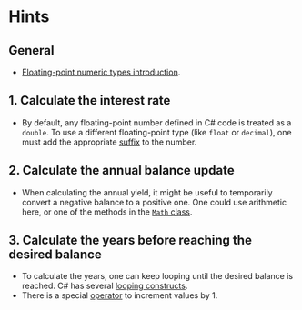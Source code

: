 # Hints

## General

- [Floating-point numeric types introduction][docs.microsoft.com-floating_point_numeric_types].

## 1. Calculate the interest rate

- By default, any floating-point number defined in C# code is treated as a `double`. To use a different floating-point type (like `float` or `decimal`), one must add the appropriate [suffix][docs.microsoft.com-real_literals] to the number.

## 2. Calculate the annual balance update

- When calculating the annual yield, it might be useful to temporarily convert a negative balance to a positive one. One could use arithmetic here, or one of the methods in the [`Math` class][docs-microsoft.com-system.math].

## 3. Calculate the years before reaching the desired balance

- To calculate the years, one can keep looping until the desired balance is reached. C# has several [looping constructs][docs.microsoft.com-loops].
- There is a special [operator][increment-operator] to increment values by 1.

[docs-microsoft.com-system.math]: https://docs.microsoft.com/en-us/dotnet/api/system.math?view=netcore-3.0
[docs.microsoft.com-floating_point_numeric_types]: https://docs.microsoft.com/en-us/dotnet/csharp/language-reference/builtin-types/floating-point-numeric-types
[docs.microsoft.com-real_literals]: https://docs.microsoft.com/en-us/dotnet/csharp/language-reference/builtin-types/floating-point-numeric-types#real-literals
[docs.microsoft.com-loops]: https://docs.microsoft.com/en-us/dotnet/csharp/tutorials/intro-to-csharp/branches-and-loops-local#use-loops-to-repeat-operations
[increment-operator]: https://docs.microsoft.com/en-us/dotnet/csharp/language-reference/operators/arithmetic-operators#increment-operator-

